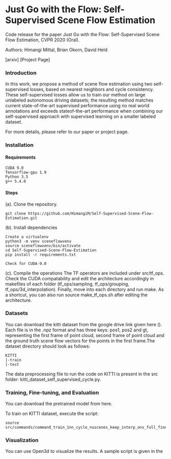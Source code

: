 # Just Go with the Flow: Self-Supervised Scene Flow Estimation

Code release for the paper Just Go with the Flow: Self-Supervised Scene Flow Estimation, CVPR 2020 (Oral).

Authors: Himangi Mittal, Brian Okorn, David Held

[arxiv] [Project Page]

### Introduction
In this work, we propose a method of scene flow estimation using two self-supervised losses, based on nearest neighbors and cycle consistency. These self-supervised losses allow us to train our method on large unlabeled autonomous driving datasets; the resulting method matches current state-of-the-art supervised performance using no real world annotations and exceeds stateof-the-art performance when combining our self-supervised approach with supervised learning on a smaller labeled dataset.

For more details, please refer to our paper or project page.

### Installation 
#### Requirements
   ```
   CUDA 9.0  
   Tensorflow-gpu 1.9
   Python 3.5
   g++ 5.4.0
   ```
#### Steps
  (a). Clone the repository.
  ```
  git clone https://github.com/HimangiM/Self-Supervised-Scene-Flow-Estimation.git
  ```
  (b). Install dependencies
  ```
  Create a virtualenv
  python3 -m venv sceneflowvenv
  source sceneflowvenv/bin/activate
  cd Self-Supervised-Scene-Flow-Estimation
  pip install -r requirements.txt
  ```
  ```
  Check for CUDA-9.0
  ```
  (c). Compile the operations
  The TF operators are included under src/tf_ops. Check the CUDA compatability and edit the architecture accordingly in makefiles of each folder (tf_ops/sampling, tf_ops/grouping, tf_ops/3d_interpolation). Finally, move into each directory and run make. As a shortcut, you can also run source make_tf_ops.sh after editing the architecture.
    
### Datasets
   You can download the kitti dataset from the google drive link given here (). Each file is in the .npz format and has three keys: pos1, pos2 and gt, representing the first frame of point cloud, second frame of point cloud and the ground truth scene flow vectors for the points in the first frame.The dataset directory should look as follows:
   ```
   KITTI
   |-train
   |-test
   ```
   The data preprocessing file to run the code on KITTI is present in the src folder: kitti_dataset_self_supervised_cycle.py. 
  
### Training, Fine-tuning, and Evaluation
   You can download the pretrained model from here.
   
   To train on KITTI dataset, execute the script:
   ```
   source src/commands/command_train_1nn_cycle_nuscenes_keep_interp_ons_full_fine_tune_kitti_1e4_cache.sh
   ```
### Visualization
You can use Open3d to visualize the results. A sample script is given in the 
   
   
    
